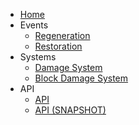 * [Home](README.md)
* Events
  * [Regeneration](regeneration.md)
  * [Restoration](restoration.md)
* Systems
  * [Damage System](system-damage.md)
  * [Block Damage System](system-block-damage.md)
* API
  * [API](http://jenkins.terasology.io/teraorg/job/Terasology/job/Modules/job/H/job/Health/job/master/javadoc/overview-summary.html)
  * [API (SNAPSHOT)](http://jenkins.terasology.io/teraorg/job/Terasology/job/Modules/job/H/job/Health/job/develop/javadoc/overview-summary.html)